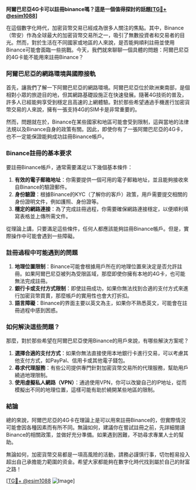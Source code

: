 **阿爾巴尼亞4G卡可以註冊binance嗎？這是一個值得探討的話題[[TG💪+ @esim1088](https://t.me/s/esim1088)]**

在這個數字化時代，加密貨幣交易已經成為很多人關注的焦點。其中，Binance（幣安）作為全球最大的加密貨幣交易所之一，吸引了無數投資者和交易者的目光。然而，對於生活在不同國家或地區的人來說，是否能夠順利註冊並使用Binance可能會面臨一些挑戰。今天，我們就來聊聊一個具體的問題：阿爾巴尼亞的4G卡能不能用來註冊Binance？

### 阿爾巴尼亞的網路環境與國際接軌

首先，讓我們了解一下阿爾巴尼亞的網路環境。阿爾巴尼亞位於歐洲東南部，是個相對小眾的旅遊目的地，但其網路基礎設施正在快速發展。隨著4G技術的普及，許多人已經能夠享受到穩定且高速的上網體驗。對於那些希望通過手機進行加密貨幣交易的人來說，擁有一張支持4G的SIM卡是非常重要的。

然而，問題就在於，Binance在某些國家和地區可能會受到限制，這與當地的法律法規以及Binance自身的政策有關。因此，即使你有了一張阿爾巴尼亞的4G卡，也不一定能保證能夠成功註冊Binance帳戶。

### Binance註冊的基本要求

要註冊Binance帳戶，通常需要滿足以下幾個基本條件：

1. **有效的電子郵箱地址**：你需要提供一個可用的電子郵箱地址，並且能夠接收來自Binance的驗證郵件。
2. **身份驗證**：根據Binance的KYC（了解你的客戶）政策，用戶需要提交相關的身份證明文件，例如護照、身份證等。
3. **穩定的網路連接**：為了完成註冊過程，你需要確保網路連接穩定，以便順利填寫表格並上傳所需文件。

從理論上講，只要滿足這些條件，任何人都應該能夠註冊Binance帳戶。但是，實際操作中可能會遇到一些障礙。

### 註冊過程中可能遇到的問題

1. **地理位置限制**：Binance可能會根據用戶所在的地理位置來決定是否允許註冊。如果阿爾巴尼亞被列為受限區域，那麼即使你擁有本地的4G卡，也可能無法完成註冊。
2. **銀行卡或支付方式限制**：即使註冊成功，如果你無法找到合適的支付方式來進行加密貨幣買賣，那麼帳戶的實用性也會大打折扣。
3. **語言障礙**：Binance的界面主要以英文為主，如果你不熟悉英文，可能會在註冊過程中感到困惑。

### 如何解決這些問題？

那麼，對於那些希望在阿爾巴尼亞使用Binance的用戶來說，有哪些解決方案呢？

1. **選擇合適的支付方式**：如果你無法直接使用本地銀行卡進行交易，可以考慮其他支付方式，如PayPal、信用卡或其他電子錢包。
2. **尋求代理服務**：有些公司提供專門針對加密貨幣交易所的代理服務，幫助用戶繞過地理限制。
3. **使用虛擬私人網路（VPN）**：通過使用VPN，你可以改變自己的IP地址，從而模擬出不同的地理位置，這樣可能有助於繞開某些地區的限制。

### 結論

總的來說，阿爾巴尼亞的4G卡在理論上是可以用來註冊Binance的，但實際情況可能會因各種因素而有所不同。無論如何，建議你在嘗試註冊之前，先詳細閱讀Binance的相關政策，並做好充分準備。如果遇到困難，不妨尋求專業人士的幫助。

無論如何，加密貨幣交易都是一項高風險的活動，請務必謹慎行事，切勿輕易投入超出自己承擔能力範圍的资金。希望大家都能夠在數字化時代找到屬於自己的財富之路！

[[TG💪+ @esim1088](https://t.me/s/esim1088) ![Image](https://i.postimg.cc/4NQfJmqS/Snipaste-2025-05-13-00-14-12.png)]